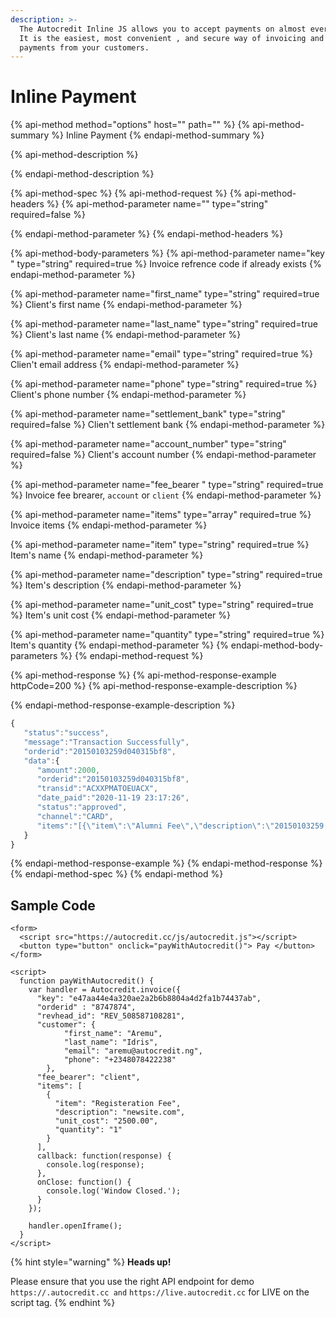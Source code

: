 ```yaml
---
description: >-
  The Autocredit Inline JS allows you to accept payments on almost every device.
  It is the easiest, most convenient , and secure way of invoicing and accepting
  payments from your customers.
---
```


# Inline Payment

{% api-method method="options" host="" path="" %}
{% api-method-summary %}
Inline Payment
{% endapi-method-summary %}

{% api-method-description %}

{% endapi-method-description %}

{% api-method-spec %}
{% api-method-request %}
{% api-method-headers %}
{% api-method-parameter name="" type="string" required=false %}

{% endapi-method-parameter %}
{% endapi-method-headers %}

{% api-method-body-parameters %}
{% api-method-parameter name="key " type="string" required=true %}
Invoice refrence code if already exists
{% endapi-method-parameter %}

{% api-method-parameter name="first\_name" type="string" required=true %}
Client's first name
{% endapi-method-parameter %}

{% api-method-parameter name="last\_name" type="string" required=true %}
Client's last name
{% endapi-method-parameter %}

{% api-method-parameter name="email" type="string" required=true %}
Clien't email address
{% endapi-method-parameter %}

{% api-method-parameter name="phone" type="string" required=true %}
Client's phone number
{% endapi-method-parameter %}

{% api-method-parameter name="settlement\_bank" type="string" required=false %}
Clien't settlement bank
{% endapi-method-parameter %}

{% api-method-parameter name="account\_number" type="string" required=false %}
Client's account number
{% endapi-method-parameter %}

{% api-method-parameter name="fee\_bearer " type="string" required=true %}
Invoice fee brearer, `account` or `client`
{% endapi-method-parameter %}

{% api-method-parameter name="items" type="array" required=true %}
Invoice items
{% endapi-method-parameter %}

{% api-method-parameter name="item" type="string" required=true %}
Item's name
{% endapi-method-parameter %}

{% api-method-parameter name="description" type="string" required=true %}
Item's description
{% endapi-method-parameter %}

{% api-method-parameter name="unit\_cost" type="string" required=true %}
Item's unit cost
{% endapi-method-parameter %}

{% api-method-parameter name="quantity" type="string" required=true %}
Item's quantity
{% endapi-method-parameter %}
{% endapi-method-body-parameters %}
{% endapi-method-request %}

{% api-method-response %}
{% api-method-response-example httpCode=200 %}
{% api-method-response-example-description %}

{% endapi-method-response-example-description %}

```javascript
{
   "status":"success",
   "message":"Transaction Successfully",
   "orderid":"20150103259d040315bf8",
   "data":{
      "amount":2000,
      "orderid":"20150103259d040315bf8",
      "transid":"ACXXPMATOEUACX",
      "date_paid":"2020-11-19 23:17:26",
      "status":"approved",
      "channel":"CARD",
      "items":"[{\"item\":\"Alumni Fee\",\"description\":\"20150103259 | 2018\/2019 | Alumni Fee | OKON CHRISTOPHER EMMANUEL | 400Level\",\"unit_cost\":\"2000\",\"quantity\":\"1\"}]"
   }
}
```
{% endapi-method-response-example %}
{% endapi-method-response %}
{% endapi-method-spec %}
{% endapi-method %}

## Sample Code

```markup
<form>
  <script src="https://autocredit.cc/js/autocredit.js"></script>
  <button type="button" onclick="payWithAutocredit()"> Pay </button> 
</form>

<script>
  function payWithAutocredit() {
    var handler = Autocredit.invoice({
      "key": "e47aa44e4a320ae2a2b6b8804a4d2fa1b74437ab",
      "orderid" : "8747874",
      "revhead_id": "REV_508587108281",
      "customer": {
            "first_name": "Aremu",
            "last_name": "Idris",
            "email": "aremu@autocredit.ng",
            "phone": "+2348078422238"
        },
      "fee_bearer": "client",
      "items": [
        {
          "item": "Registeration Fee",
          "description": "newsite.com",
          "unit_cost": "2500.00",
          "quantity": "1"
        }
      ],
      callback: function(response) {
        console.log(response);
      },
      onClose: function() {
        console.log('Window Closed.');
      }
    });

    handler.openIframe();
  }
</script>
```

{% hint style="warning" %}
**Heads up!**

Please ensure that you use the right API endpoint for demo `https://.autocredit.cc and`  `https://live.autocredit.cc` for LIVE on the script tag.
{% endhint %}

